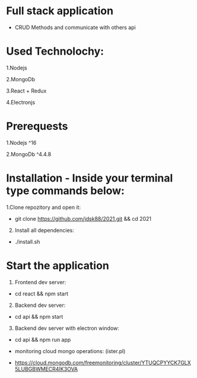 # Full stack application

- CRUD Methods and communicate with others api

# Used Technolochy:

1.Nodejs

2.MongoDb

3.React + Redux

4.Electronjs

# Prerequests

1.Nodejs ^16

2.MongoDb ^4.4.8

# Installation - Inside your terminal type commands below:

1.Clone repozitory and open it:

- git clone https://github.com/jdsk88/2021.git && cd 2021

2. Install all dependencies:

- ./install.sh

# Start the application

1. Frontend dev server:

- cd react && npm start

2. Backend dev server:

- cd api && npm start

3. Backend dev server with electron window:

- cd api && npm run app



- monitoring cloud mongo operations:  (ister.pl) 

- https://cloud.mongodb.com/freemonitoring/cluster/YTUQCPYYCK7GLX5LUBGBWMECR4IK3OVA

